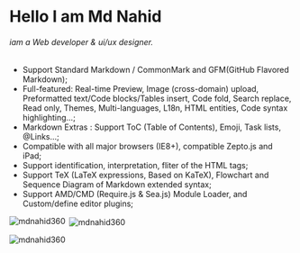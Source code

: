 # Hello I am Md Nahid
###### iam a Web developer & ui/ux designer.

- Support Standard Markdown / CommonMark and GFM(GitHub Flavored Markdown);
- Full-featured: Real-time Preview, Image (cross-domain) upload, Preformatted text/Code blocks/Tables insert, Code fold, Search replace, Read only, Themes, Multi-languages, L18n, HTML entities, Code syntax highlighting...;
- Markdown Extras : Support ToC (Table of Contents), Emoji, Task lists, @Links...;
- Compatible with all major browsers (IE8+), compatible Zepto.js and iPad;
- Support identification, interpretation, fliter of the HTML tags;
- Support TeX (LaTeX expressions, Based on KaTeX), Flowchart and Sequence Diagram of Markdown extended syntax;
- Support AMD/CMD (Require.js & Sea.js) Module Loader, and Custom/define editor plugins;

 
<p><img align="left" src="https://github-readme-stats.vercel.app/api/top-langs?username=mdnahid360&show_icons=true&locale=en&layout=compact" alt="mdnahid360" /></p>

<p>&nbsp;<img align="center" src="https://github-readme-stats.vercel.app/api?username=mdnahid360&show_icons=true&locale=en" alt="mdnahid360" /></p>

<p><img align="center" src="https://github-readme-streak-stats.herokuapp.com/?user=mdnahid360&" alt="mdnahid360" /></p>

 

